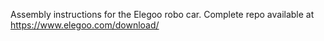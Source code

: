 Assembly instructions for the Elegoo robo car.
Complete repo available at https://www.elegoo.com/download/
